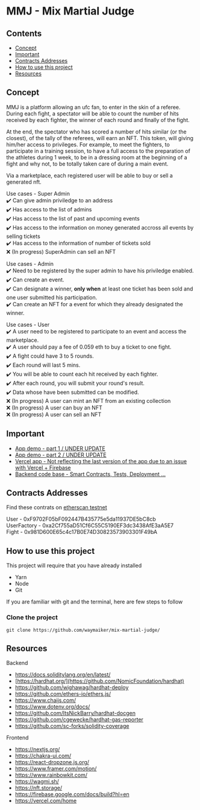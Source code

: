 # MMJ - Mix Martial Judge

## Contents
- [Concept](#concepts)
- [Important](#important)
- [Contracts Addresses](#contracts-addresses)
- [How to use this project](#how-to-use-this-project)
- [Resources](#resources)

## Concept
MMJ is a platform allowing an ufc fan, to enter in the skin of a referee.
During each fight, a spectator will be able to count the number of hits received by each fighter, the winner of each round and finally of the fight.

At the end, the spectator who has scored a number of hits similar (or the closest), of the tally of the referees, will earn an NFT. 
This token, will giving him/her access to privileges. For example, to meet the fighters, to participate in a training session, to have a full access to the preparation of the athletes during 1 week, to be in a dressing room at the beginning of a fight and why not, to be totally taken care of during a main event.  

Via a marketplace, each registered user will be able to buy or sell a generated nft.

Use cases - Super Admin  
✔️ Can give admin priviledge to an address   
✔️ Has access to the list of admins  
✔️ Has access to the list of past and upcoming events   
✔️ Has access to the information on money generated accross all events by selling tickets  
✔️ Has access to the information of number of tickets sold  
❌ (In progress) SuperAdmin can sell an NFT  

Use cases - Admin  
✔️ Need to be registered by the super admin to have his priviledge enabled.  
✔️ Can create an event.   
✔️ Can designate a winner, **only when** at least one ticket has been sold and one user submitted his participation.  
✔️ Can create an NFT for a event for which they already designated the winner.  

Use cases - User  
✔️ A user need to be registered to participate to an event and access the marketplace.  
✔️ A user should pay a fee of 0.059 eth to buy a ticket to one fight.  
✔️ A fight could have 3 to 5 rounds.  
✔️ Each round will last 5 mins.  
✔️ You will be able to count each hit received by each fighter.  
✔️ After each round, you will submit your round's result.  
✔️ Data whose have been submitted can be modified.  
❌ (In progress) A user can mint an NFT from an existing collection  
❌ (In progress) A user can buy an NFT   
❌ (In progress) A user can sell an NFT  

## Important
  
- [App demo - part 1 / UNDER UPDATE]()
- [App demo - part 2 / UNDER UPDATE]()
- [Vercel app - Not reflecting the last version of the app due to an issue with Vercel + Firebase](https://mix-martial-judge.vercel.app/)
- [Backend code base - Smart Contracts, Tests, Deployment ...](https://github.com/waymaiker/mix-martial-judge/tree/master/backend)

## Contracts Addresses
Find these contrats on [etherscan testnet](https://goerli.etherscan.io/)   

User - 0xF9702F05bF092447B435775e5da11937DE5bC8cb  
UserFactory - 0xa2Cf755aD51Cf6C55C5190EF3dc3438AfE3aA5E7  
Fight - 0x981D600E65c4c17B0E74D30823573903301F49bA  

## How to use this project
This project will require that you have already installed
* Yarn
* Node
* Git

If you are familiar with git and the terminal, here are few steps to follow

### Clone the project
```shell
git clone https://github.com/waymaiker/mix-martial-judge/
```

## Resources
Backend
* https://docs.soliditylang.org/en/latest/
* [https://hardhat.org/](https://github.com/NomicFoundation/hardhat)
* https://github.com/wighawag/hardhat-deploy
* https://github.com/ethers-io/ethers.js/
* https://www.chaijs.com/
* https://www.dotenv.org/docs/
* https://github.com/ItsNickBarry/hardhat-docgen
* https://github.com/cgewecke/hardhat-gas-reporter
* https://github.com/sc-forks/solidity-coverage

Frontend
* https://nextjs.org/
* https://chakra-ui.com/
* https://react-dropzone.js.org/
* https://www.framer.com/motion/
* https://www.rainbowkit.com/
* https://wagmi.sh/
* https://nft.storage/
* https://firebase.google.com/docs/build?hl=en
* https://vercel.com/home
